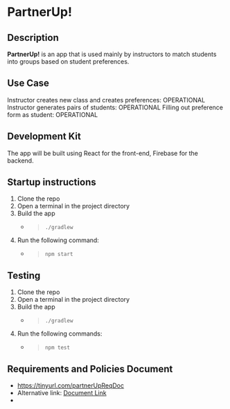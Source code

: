 # PartnerUp! 

## Description

**PartnerUp!** is an app that is used mainly by instructors to match students into groups based on student preferences.

## Use Case

Instructor creates new class and creates preferences: OPERATIONAL
Instructor generates pairs of students: OPERATIONAL
Filling out preference form as student: OPERATIONAL

## Development Kit

The app will be built using React for the front-end, Firebase for the backend.

## Startup instructions

1) Clone the repo
2) Open a terminal in the project directory
3) Build the app
   - > `./gradlew`
5) Run the following command:
   - > `npm start`

## Testing

1) Clone the repo
2) Open a terminal in the project directory
3) Build the app
   - > `./gradlew`
5) Run the following commands:
   - > `npm test`
   
## Requirements and Policies Document
- https://tinyurl.com/partnerUpReqDoc
- Alternative link: [Document Link](https://docs.google.com/document/d/1VrvV0UM93s2e9YQNFb8kr0QR5iFvXlxVcxXGz5e97yA)
-   
